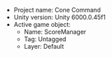 <!-- UNITY CODE ASSIST INSTRUCTIONS START -->
- Project name: Cone Command
- Unity version: Unity 6000.0.45f1
- Active game object:
  - Name: ScoreManager
  - Tag: Untagged
  - Layer: Default
<!-- UNITY CODE ASSIST INSTRUCTIONS END -->